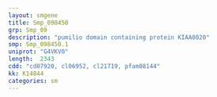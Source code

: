 ```yaml
---
layout: smgene
title: Smp_098450
grp: Smp_09
description: "pumilio domain containing protein KIAA0020"
smp: Smp_098450.1
uniprot: "G4VKV0"
length:  2343
cdd: "cd07920, cl06952, cl21719, pfam08144"
kk: K14844
categories: sm
---
```

